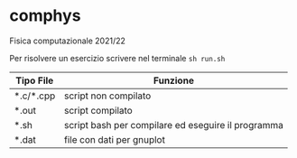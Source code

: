 # comphys
Fisica computazionale 2021/22

Per risolvere un esercizio scrivere nel terminale `sh run.sh`

| Tipo File   | Funzione |
| ----------- | -------- |
| \*.c/\*.cpp | script non compilato |
| \*.out      | script compilato |
| \*.sh       | script bash per compilare ed eseguire il programma |
| \*.dat      | file con dati per gnuplot |
